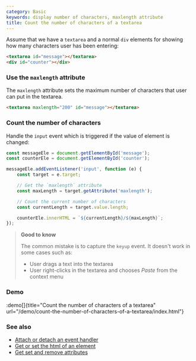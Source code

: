 ```yaml
---
category: Basic
keywords: display number of characters, maxlength attribute
title: Count the number of characters of a textarea
---
```


Assume that we have a `textarea` and a normal `div` elements for showing how many characters user has been entering:

```html
<textarea id="message"></textarea>
<div id="counter"></div>
```

### Use the `maxlength` attribute

The `maxlength` attribute sets the maximum number of characters that user can put in the textarea.

```html
<textarea maxlength="200" id="message"></textarea>
```

### Count the number of characters

Handle the `input` event which is triggered if the value of element is changed:

```js
const messageEle = document.getElementById('message');
const counterEle = document.getElementById('counter');

messageEle.addEventListener('input', function (e) {
    const target = e.target;

    // Get the `maxlength` attribute
    const maxLength = target.getAttribute('maxlength');

    // Count the current number of characters
    const currentLength = target.value.length;

    counterEle.innerHTML = `${currentLength}/${maxLength}`;
});
```

> **Good to know**
>
> The common mistake is to capture the `keyup` event. It doesn't work in some cases such as:
>
> -   User drags a text into the textarea
> -   User right-clicks in the textarea and chooses _Paste_ from the context menu

### Demo

:demo[]{title="Count the number of characters of a textarea" url="/demo/count-the-number-of-characters-of-a-textarea/index.html"}

### See also

-   [Attach or detach an event handler](/attach-or-detach-an-event-handler)
-   [Get or set the html of an element](/get-or-set-the-html-of-an-element)
-   [Get set and remove attributes](/get-set-and-remove-attributes)
